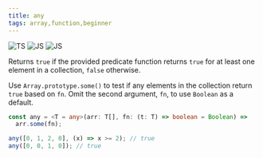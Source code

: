 ```yaml
---
title: any
tags: array,function,beginner
---
```


![TS](https://img.shields.io/badge/supports-typescript-blue.svg?style=flat-square)
![JS](https://img.shields.io/badge/supports-javascript-yellow.svg?style=flat-square)
![JS](https://img.shields.io/badge/supports-deno-green.svg?style=flat-square)

Returns `true` if the provided predicate function returns `true` for at least one element in a collection, `false` otherwise.

Use `Array.prototype.some()` to test if any elements in the collection return `true` based on `fn`.
Omit the second argument, `fn`, to use `Boolean` as a default.

```ts title="typescript"
const any = <T = any>(arr: T[], fn: (t: T) => boolean = Boolean) =>
  arr.some(fn);
```

```ts title="typescript"
any([0, 1, 2, 0], (x) => x >= 2); // true
any([0, 0, 1, 0]); // true
```
